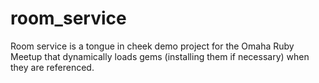 # room_service
Room service is a tongue in cheek demo project for the Omaha Ruby Meetup that dynamically loads gems (installing them if necessary) when they are referenced.
